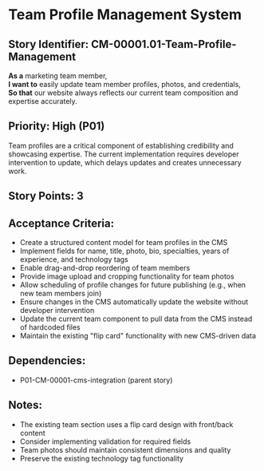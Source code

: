 # Team Profile Management System

## Story Identifier: CM-00001.01-Team-Profile-Management

**As a** marketing team member,  
**I want to** easily update team member profiles, photos, and credentials,  
**So that** our website always reflects our current team composition and expertise accurately.

## Priority: High (P01)
Team profiles are a critical component of establishing credibility and showcasing expertise. The current implementation requires developer intervention to update, which delays updates and creates unnecessary work.

## Story Points: 3

## Acceptance Criteria:
- Create a structured content model for team profiles in the CMS
- Implement fields for name, title, photo, bio, specialties, years of experience, and technology tags
- Enable drag-and-drop reordering of team members
- Provide image upload and cropping functionality for team photos
- Allow scheduling of profile changes for future publishing (e.g., when new team members join)
- Ensure changes in the CMS automatically update the website without developer intervention
- Update the current team component to pull data from the CMS instead of hardcoded files
- Maintain the existing "flip card" functionality with new CMS-driven data

## Dependencies:
- P01-CM-00001-cms-integration (parent story)

## Notes:
- The existing team section uses a flip card design with front/back content
- Consider implementing validation for required fields
- Team photos should maintain consistent dimensions and quality
- Preserve the existing technology tag functionality
